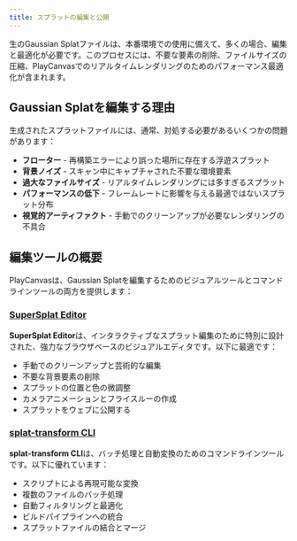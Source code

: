 ```yaml
---
title: スプラットの編集と公開
---
```


生のGaussian Splatファイルは、本番環境での使用に備えて、多くの場合、編集と最適化が必要です。このプロセスには、不要な要素の削除、ファイルサイズの圧縮、PlayCanvasでのリアルタイムレンダリングのためのパフォーマンス最適化が含まれます。

## Gaussian Splatを編集する理由

生成されたスプラットファイルには、通常、対処する必要があるいくつかの問題があります：

- **フローター** - 再構築エラーにより誤った場所に存在する浮遊スプラット
- **背景ノイズ** - スキャン中にキャプチャされた不要な環境要素
- **過大なファイルサイズ** - リアルタイムレンダリングには多すぎるスプラット
- **パフォーマンスの低下** - フレームレートに影響を与える最適ではないスプラット分布
- **視覚的アーティファクト** - 手動でのクリーンアップが必要なレンダリングの不具合

## 編集ツールの概要

PlayCanvasは、Gaussian Splatを編集するためのビジュアルツールとコマンドラインツールの両方を提供します：

### [SuperSplat Editor](supersplat)

**SuperSplat Editor**は、インタラクティブなスプラット編集のために特別に設計された、強力なブラウザベースのビジュアルエディタです。以下に最適です：

- 手動でのクリーンアップと芸術的な編集
- 不要な背景要素の削除
- スプラットの位置と色の微調整
- カメラアニメーションとフライスルーの作成
- スプラットをウェブに公開する

### [splat-transform CLI](splat-transform)

**splat-transform CLI**は、バッチ処理と自動変換のためのコマンドラインツールです。以下に優れています：

- スクリプトによる再現可能な変換
- 複数のファイルのバッチ処理
- 自動フィルタリングと最適化
- ビルドパイプラインへの統合
- スプラットファイルの結合とマージ
